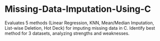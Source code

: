 # Missing-Data-Imputation-Using-C
Evaluates 5 methods (Linear Regression, KNN, Mean/Median Imputation, List-wise Deletion, Hot Deck) for imputing missing data in C. Identify best method for 3 datasets, analyzing strengths and weaknesses.
